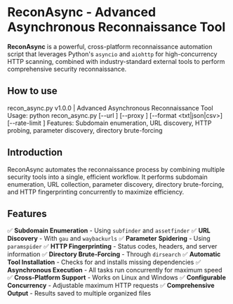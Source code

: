 
# ReconAsync - Advanced Asynchronous Reconnaissance Tool

**ReconAsync** is a powerful, cross-platform reconnaissance automation script that leverages Python's `asyncio` and `aiohttp` for high-concurrency HTTP scanning, combined with industry-standard external tools to perform comprehensive security reconnaissance.



## How to use

recon_async.py v1.0.0 | Advanced Asynchronous Reconnaissance Tool
Usage: python recon_async.py <target-domain> [--url <example-url>] [--proxy <proxy-url>] [--format <txt|json|csv>] [--rate-limit <rps>]
Features: Subdomain enumeration, URL discovery, HTTP probing, parameter discovery, directory brute-forcing



## Introduction

ReconAsync automates the reconnaissance process by combining multiple security tools into a single, efficient workflow. It performs subdomain enumeration, URL collection, parameter discovery, directory brute-forcing, and HTTP fingerprinting concurrently to maximize efficiency.

## Features

✅ **Subdomain Enumeration** - Using `subfinder` and `assetfinder`
✅ **URL Discovery** - With `gau` and `waybackurls`
✅ **Parameter Spidering** - Using `paramspider`
✅ **HTTP Fingerprinting** - Status codes, headers, and server information
✅ **Directory Brute-Forcing** - Through `dirsearch`
✅ **Automatic Tool Installation** - Checks for and installs missing dependencies
✅ **Asynchronous Execution** - All tasks run concurrently for maximum speed
✅ **Cross-Platform Support** - Works on Linux and Windows
✅ **Configurable Concurrency** - Adjustable maximum HTTP requests
✅ **Comprehensive Output** - Results saved to multiple organized files

